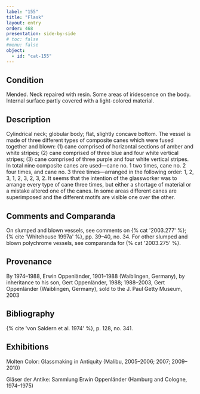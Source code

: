 ```yaml
---
label: "155"
title: "Flask"
layout: entry
order: 468
presentation: side-by-side
# toc: false
#menu: false 
object:
  - id: "cat-155"
---
```


## Condition

Mended. Neck repaired with resin. Some areas of iridescence on the body. Internal surface partly covered with a light-colored material.

## Description

Cylindrical neck; globular body; flat, slightly concave bottom. The vessel is made of three different types of composite canes which were fused together and blown: (1) cane comprised of horizontal sections of amber and white stripes; (2) cane comprised of three blue and four white vertical stripes; (3) cane comprised of three purple and four white vertical stripes. In total nine composite canes are used—cane no. 1 two times, cane no. 2 four times, and cane no. 3 three times—arranged in the following order: 1, 2, 3, 1, 2, 3, 2, 3, 2. It seems that the intention of the glassworker was to arrange every type of cane three times, but either a shortage of material or a mistake altered one of the canes. In some areas different canes are superimposed and the different motifs are visible one over the other.

## Comments and Comparanda

On slumped and blown vessels, see comments on {% cat '2003.277' %}; {% cite 'Whitehouse 1997a' %}, pp. 39–40, no. 34. For other slumped and blown polychrome vessels, see comparanda for {% cat '2003.275' %}.

## Provenance

By 1974–1988, Erwin Oppenländer, 1901–1988 (Waiblingen, Germany), by inheritance to his son, Gert Oppenländer, 1988; 1988–2003, Gert Oppenländer (Waiblingen, Germany), sold to the J. Paul Getty Museum, 2003

## Bibliography

{% cite 'von Saldern et al. 1974' %}, p. 128, no. 341.

## Exhibitions

Molten Color: Glassmaking in Antiquity (Malibu, 2005–2006; 2007; 2009–2010)

Gläser der Antike: Sammlung Erwin Oppenländer (Hamburg and Cologne, 1974–1975)